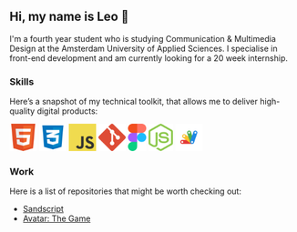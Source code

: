 ## Hi, my name is Leo 👋

I'm a fourth year student who is studying Communication & Multimedia Design at the Amsterdam University of Applied Sciences. I specialise in front-end development and am currently looking for a 20 week internship.

<!-- Wish to know more about me? Check out [my portfolio](https://leo-kramer.github.io/portfolio-v2/)! -->

### Skills
Here’s a snapshot of my technical toolkit, that allows me to deliver high-quality digital products:

<img src="skills/logo-html.png" alt="HTML5 Logo" height="48px"> <img src="skills/logo-css.png" alt="CSS3 Logo" height="48px"> <img src="skills/logo-js.png" alt="JavaScript Logo" height="48px"> <img src="skills/logo-git.png" alt="Git Logo" height="48px"> <img src="skills/logo-figma.png" alt="Figma Logo" height="48px"> <img src="skills/logo-nodejs.png" alt="Node.JS Logo" height="48px"> <img src="skills/logo-gas.png" alt="Google Apps Script Logo" height="48px">


### Work
Here is a list of repositories that might be worth checking out:
- [Sandscript](https://github.com/leo-kramer/SandScript)
- [Avatar: The Game](https://github.com/leo-kramer/avatar-game)
